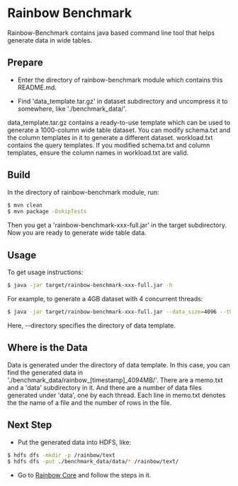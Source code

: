 # Rainbow Benchmark

Rainbow-Benchmark contains java based command line tool that helps generate data in wide tables.

## Prepare

- Enter the directory of rainbow-benchmark module which contains this README.md.

- Find 'data_template.tar.gz' in dataset subdirectory and uncompress it to somewhere, like './benchmark_data/'.

data_template.tar.gz contains a ready-to-use template which can be used to generate a 1000-column wide table dataset.
You can modify schema.txt and the column templates in it to generate a different dataset.
workload.txt contains the query templates. If you modified schema.txt and column templates,
ensure the column names in workload.txt are valid.

## Build

In the directory of rainbow-benchmark module, run:
```bash
$ mvn clean
$ mvn package -DskipTests
```

Then you get a 'rainbow-benchmark-xxx-full.jar' in the target subdirectory.
Now you are ready to generate wide table data.

## Usage

To get usage instructions:
```bash
$ java -jar target/rainbow-benchmark-xxx-full.jar -h
```

For example, to generate a 4GB dataset with 4 concurrent threads:
```bash
$ java -jar target/rainbow-benchmark-xxx-full.jar --data_size=4096 --thread_num=4 --directory=./benchmark_data
```

Here, --directory specifies the directory of data template.

## Where is the Data

Data is generated under the directory of data template.
In this case, you can find the generated data in './benchmark_data/rainbow_[timestamp]_4094MB/'. There are a memo.txt and a 'data' subdirectory in it. And there are a number of data files generated under 'data', one by each thread.
Each line in memo.txt denotes the the name of a file and the number of rows in the file.

## Next Step

- Put the generated data into HDFS, like:
```bash
$ hdfs dfs -mkdir -p /rainbow/text
$ hdfs dfs -put ./benchmark_data/data/* /rainbow/text/
```

- Go to [Rainbow Core](https://github.com/dbiir/rainbow/tree/master/rainbow-core) and follow the steps in it.